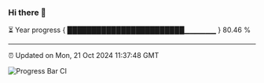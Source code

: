 ### Hi there 👋

⏳ Year progress { ████████████████████████▁▁▁▁▁▁ } 80.46 %

---

⏰ Updated on Mon, 21 Oct 2024 11:37:48 GMT

![Progress Bar CI](https://github.com/IshwaranRudhara/GIT-ACTION/workflows/Progress%20Bar%20CI/badge.svg)
